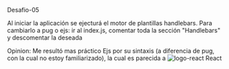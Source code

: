 Desafio-05

Al iniciar la aplicación se ejecturá el motor de plantillas handlebars. Para cambiarlo a pug o ejs: ir al index.js, comentar toda la sección "Handlebars" y descomentar la deseada

Opinion:
Me resultó mas práctico Ejs por su sintaxis (a diferencia de pug, con la cual no estoy familiarizado), la cual es parecida a ![logo-react](https://cdn.iconscout.com/icon/free/png-256/react-1-282599.png) React
